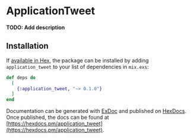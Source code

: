 # ApplicationTweet

**TODO: Add description**

## Installation

If [available in Hex](https://hex.pm/docs/publish), the package can be installed
by adding `application_tweet` to your list of dependencies in `mix.exs`:

```elixir
def deps do
  [
    {:application_tweet, "~> 0.1.0"}
  ]
end
```

Documentation can be generated with [ExDoc](https://github.com/elixir-lang/ex_doc)
and published on [HexDocs](https://hexdocs.pm). Once published, the docs can
be found at [https://hexdocs.pm/application_tweet](https://hexdocs.pm/application_tweet).

